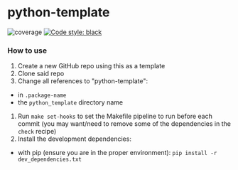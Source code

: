 # python-template
![coverage](images/coverage.svg)
[![Code style: black](https://img.shields.io/badge/code%20style-black-000000.svg)](https://github.com/psf/black)

### How to use
1. Create a new GitHub repo using this as a template
1. Clone said repo
1. Change all references to "python-template":
  - in `.package-name`
  - the `python_template` directory name
1. Run `make set-hooks` to set the Makefile pipeline to run before each commit (you may want/need to remove some of the dependencies in the `check` recipe)
1. Install the development dependencies:
  - with pip (ensure you are in the proper environment): `pip install -r dev_dependencies.txt`
